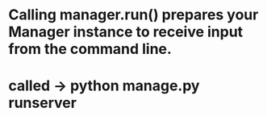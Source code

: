 # Calling manager.run() prepares your Manager instance to receive input from the command line.
# called -> python manage.py runserver
